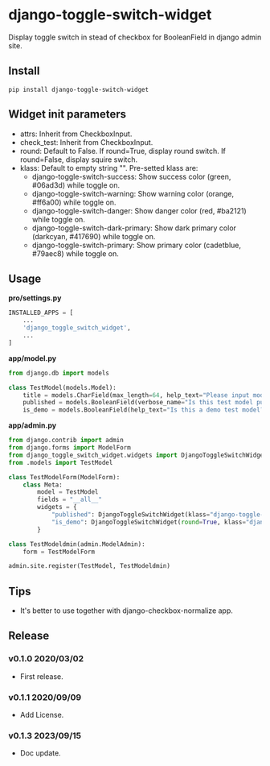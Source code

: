 # django-toggle-switch-widget

Display toggle switch in stead of checkbox for BooleanField in django admin site.

## Install

```shell
pip install django-toggle-switch-widget
```

## Widget init parameters

- attrs: Inherit from CheckboxInput.
- check_test: Inherit from CheckboxInput.
- round: Default to False. If round=True, display round switch. If round=False, display squire switch.
- klass: Default to empty string "". Pre-setted klass are:
    - django-toggle-switch-success: Show success color (green, #06ad3d) while toggle on.
    - django-toggle-switch-warning: Show warning color (orange, #ff6a00) while toggle on.
    - django-toggle-switch-danger: Show danger color (red, #ba2121) while toggle on.
    - django-toggle-switch-dark-primary: Show dark primary color (darkcyan, #417690) while toggle on.
    - django-toggle-switch-primary: Show primary color (cadetblue, #79aec8) while toggle on.

## Usage

**pro/settings.py**

```python
INSTALLED_APPS = [
    ...
    'django_toggle_switch_widget',
    ...
]
```

**app/model.py**

```python
from django.db import models

class TestModel(models.Model):
    title = models.CharField(max_length=64, help_text="Please input model title.")
    published = models.BooleanField(verbose_name="Is this test model published.")
    is_demo = models.BooleanField(help_text="Is this a demo test model?")

```

**app/admin.py**

```python
from django.contrib import admin
from django.forms import ModelForm
from django_toggle_switch_widget.widgets import DjangoToggleSwitchWidget
from .models import TestModel

class TestModelForm(ModelForm):
    class Meta:
        model = TestModel
        fields = "__all__"
        widgets = {
            "published": DjangoToggleSwitchWidget(klass="django-toggle-switch-dark-primary"),
            "is_demo": DjangoToggleSwitchWidget(round=True, klass="django-toggle-switch-success"),
        }

class TestModeldmin(admin.ModelAdmin):
    form = TestModelForm

admin.site.register(TestModel, TestModeldmin)

```

## Tips

- It's better to use together with django-checkbox-normalize app.

## Release


### v0.1.0 2020/03/02

- First release.

### v0.1.1 2020/09/09

- Add License.

### v0.1.3 2023/09/15

- Doc update.
